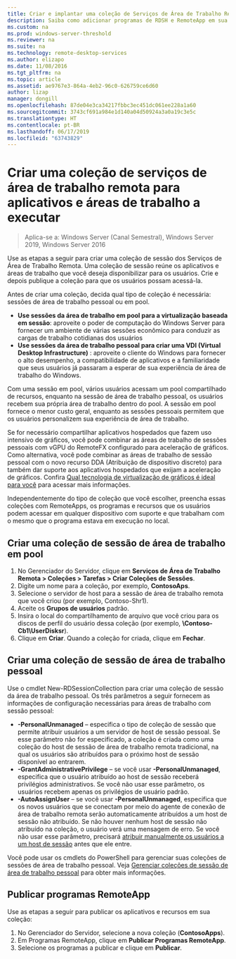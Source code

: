 ```yaml
---
title: Criar e implantar uma coleção de Serviços de Área de Trabalho Remota
description: Saiba como adicionar programas de RDSH e RemoteApp em sua implantação do RDS.
ms.custom: na
ms.prod: windows-server-threshold
ms.reviewer: na
ms.suite: na
ms.technology: remote-desktop-services
ms.author: elizapo
ms.date: 11/08/2016
ms.tgt_pltfrm: na
ms.topic: article
ms.assetid: ae9767e3-864a-4eb2-96c0-626759ce6d60
author: lizap
manager: dongill
ms.openlocfilehash: 87de04e3ca34217fbbc3ec451dc061ee228a1a60
ms.sourcegitcommit: 3743cf691a984e1d140a04d50924a3a0a19c3e5c
ms.translationtype: HT
ms.contentlocale: pt-BR
ms.lasthandoff: 06/17/2019
ms.locfileid: "63743829"
---
```

# <a name="create-a-remote-desktop-services-collection-for-desktops-and-apps-to-run"></a>Criar uma coleção de serviços de área de trabalho remota para aplicativos e áreas de trabalho a executar

>Aplica-se a: Windows Server (Canal Semestral), Windows Server 2019, Windows Server 2016

Use as etapas a seguir para criar uma coleção de sessão dos Serviços de Área de Trabalho Remota. Uma coleção de sessão reúne os aplicativos e áreas de trabalho que você deseja disponibilizar para os usuários. Crie e depois publique a coleção para que os usuários possam acessá-la.

Antes de criar uma coleção, decida qual tipo de coleção é necessária: sessões de área de trabalho pessoal ou em pool. 

- **Use sessões da área de trabalho em pool para a virtualização baseada em sessão**: aproveite o poder de computação do Windows Server para fornecer um ambiente de várias sessões econômico para conduzir as cargas de trabalho cotidianas dos usuários
- **Use sessões da área de trabalho pessoal para criar uma VDI (Virtual Desktop Infrastructure)** : aproveite o cliente do Windows para fornecer o alto desempenho, a compatibilidade de aplicativos e a familiaridade que seus usuários já passaram a esperar de sua experiência de área de trabalho do Windows.
 
Com uma sessão em pool, vários usuários acessam um pool compartilhado de recursos, enquanto na sessão de área de trabalho pessoal, os usuários recebem sua própria área de trabalho dentro do pool. A sessão em pool fornece o menor custo geral, enquanto as sessões pessoais permitem que os usuários personalizem sua experiência de área de trabalho.

Se for necessário compartilhar aplicativos hospedados que fazem uso intensivo de gráficos, você pode combinar as áreas de trabalho de sessões pessoais com vGPU do RemoteFX configurado para aceleração de gráficos. Como alternativa, você pode combinar as áreas de trabalho de sessão pessoal com o novo recurso DDA (Atribuição de dispositivo discreto) para também dar suporte aos aplicativos hospedados que exijam a aceleração de gráficos. Confira [Qual tecnologia de virtualização de gráficos é ideal para você](rds-graphics-virtualization.md) para acessar mais informações.


Independentemente do tipo de coleção que você escolher, preencha essas coleções com RemoteApps, os programas e recursos que os usuários podem acessar em qualquer dispositivo com suporte e que trabalham com o mesmo que o programa estava em execução no local.

## <a name="create-a-pooled-desktop-session-collection"></a>Criar uma coleção de sessão de área de trabalho em pool

1.  No Gerenciador do Servidor, clique em **Serviços de Área de Trabalho Remota > Coleções > Tarefas > Criar Coleções de Sessões**.  
2.  Digite um nome para a coleção, por exemplo, **ContosoAps**.  
3.  Selecione o servidor de host para a sessão de área de trabalho remota que você criou (por exemplo, Contoso-Shr1).  
4.  Aceite os **Grupos de usuários** padrão.  
5.  Insira o local do compartilhamento de arquivo que você criou para os discos de perfil do usuário dessa coleção (por exemplo, **\Contoso-Cb1\UserDisksr**).   
6.  Clique em **Criar**. Quando a coleção for criada, clique em **Fechar**.  


## <a name="create-a-personal-desktop-session-collection"></a>Criar uma coleção de sessão de área de trabalho pessoal

Use o cmdlet New-RDSessionCollection para criar uma coleção de sessão da área de trabalho pessoal. Os três parâmetros a seguir fornecem as informações de configuração necessárias para áreas de trabalho com sessão pessoal:

- **-PersonalUnmanaged** – especifica o tipo de coleção de sessão que permite atribuir usuários a um servidor de host de sessão pessoal. Se esse parâmetro não for especificado, a coleção é criada como uma coleção do host de sessão de área de trabalho remota tradicional, na qual os usuários são atribuídos para o próximo host de sessão disponível ao entrarem.
- **-GrantAdministrativePrivilege** – se você usar **-PersonalUnmanaged**, especifica que o usuário atribuído ao host de sessão receberá privilégios administrativos. Se você não usar esse parâmetro, os usuários recebem apenas os privilégios de usuário padrão.
- **-AutoAssignUser** – se você usar **-PersonalUnmanaged**, especifica que os novos usuários que se conectam por meio do agente de conexão de área de trabalho remota serão automaticamente atribuídos a um host de sessão não atribuído. Se não houver nenhum host de sessão não atribuído na coleção, o usuário verá uma mensagem de erro. Se você não usar esse parâmetro, precisará [atribuir manualmente os usuários a um host de sessão](rds-manage-personal-collection.md#manually-assign-a-user-to-a-personal-session-host) antes que ele entre.

Você pode usar os cmdlets do PowerShell para gerenciar suas coleções de sessões de área de trabalho pessoal. Veja [Gerenciar coleções de sessão de área de trabalho pessoal](rds-manage-personal-collection.md) para obter mais informações.

## <a name="publish-remoteapp-programs"></a>Publicar programas RemoteApp
Use as etapas a seguir para publicar os aplicativos e recursos em sua coleção:

1.  No Gerenciador do Servidor, selecione a nova coleção (**ContosoApps**).  
2.  Em Programas RemoteApp, clique em **Publicar Programas RemoteApp**.  
3. Selecione os programas a publicar e clique em **Publicar**.  
